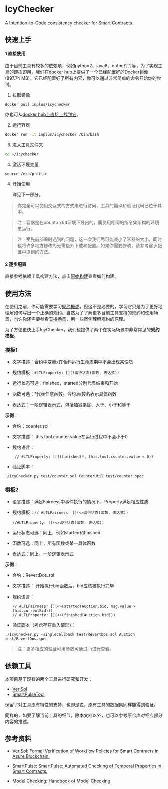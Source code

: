 # IcyChecker
A Intention-to-Code consistency checker for Smart Contracts.

## 快速上手

#### 1 直接使用

由于目前工具有较多的依赖项，例如python2、java8、dotnet2.2等，为了实现工具的即插即用，我们在[docker hub](https://hub.docker.com/repository/docker/inplus/icychecker)上提供了一个已经配置好的Docker镜像(897.74 MB)，它已经配置好了所有内容，你可以通过非常简单的命令开始你的尝试。

1. 拉取镜像

```bash
docker pull inplus/icychecker
```

你也可从[docker hub上直接上找到它](https://hub.docker.com/repository/docker/inplus/icychecker)。

2. 运行容器

```bash
docker run -it inplus/icychecker /bin/bash
```

3. 进入工具文件夹

```bash
cd ~/icychecker
```

4. 激活环境变量

```
source /etc/profile
```

4. 开始使用

   详见下一部分。

> 你完全可以使用交互式的方式来进行访问，工具的翻译和验证代码已位于其中。

> 注：容器是在ubuntu x64环境下导出的，需使用相同的指令集架构的环境来运行。

> 注：受先前部署时遇到的问题，这一次我们尽可能减小了容器的大小，同时也将许多地方修改为无需额外下载和配置。如果你需要修改，请参考逐步配置中提到的方法。

#### 2 逐步配置

直接参考依赖工具构建方法，点击[原始构建](originBuild.md)查看如何构建。



## 使用方法

在使用之前，你可能需要学习[规约概述](spec.md)，但这不是必要的，学习它只是为了更好地理解如何写出一个正确的规约。当然为了了解更多目前工具支持的规约和使用场景，也许你还需要参看[支持场景](availableSpec.md)，用一些案例理解规约的原理。

为了方便更快上手IcyChecker，我们也提供了两个在实际场景中非常常见的**规约模板**。

### 模板1

- 文字描述：合约中变量x在合约运行生命周期中不会出现某性质

- 规约模板：`#LTLProperty: [](!运行状态(函数, 表达式))`

- 运行状态可选：finished，started分别代表结束和开始

- 函数可选：*代表任意函数，合约.函数名表示具体函数

- 表达式：一阶逻辑表示式，包括加减乘除、大于、小于和等于

**示例**：

- 合约：counter.sol

- 文字描述： this.tool.counter.value在运行过程中不会小于0

- 规约语言：

  ```
   // #LTLProperty: ![](finished(*, this.tool.counter.value < 0))
  ```

- 验证脚本：

```
./IcyChecker.py test/counter.sol CounterUtil test/counter.spec
```

### 模板2

- 语言描述：满足Fairness中事件执行的情况下，Property满足相应性质

- 规约模板：`// #LTLFairness: [](<>运行状态(函数, 表达式))`

  ​			  	 `//#LTLProperty: [](<>运行状态(函数, 表达式))`

- 运行状态可选：同上，例如started和finished

- 函数可选：同上，所有函数或某一具体函数

- 表达式：同上，一阶逻辑表示式

**示例**：

- 合约：RevertDos.sol

- 文字描述： 开始执行bid函数后，bid应该被执行完毕

- 规约语言：

  ```
  // #LTLFairness: [](<>(started(Auction.bid, msg.value > this.currentBid)))
  // #LTLProperty: [](<>(finished(Auction.bid)))
  ```

- 验证脚本（考虑存在重入情形）：

```
./IcyChecker.py -singleCallback test/RevertDos.sol Auction test/RevertDos.spec 
```

> 注：更多相应的验证可用参数可通过-h进行查看。



## 依赖工具

本项目基于现有的两个工具进行研究和开发：

* [VeriSol](https://github.com/utopia-group/verisol)
* [SmartPulseTool](https://github.com/utopia-group/SmartPulseTool/tree/master)

保留了对工具原有特性的支持，也即是说，原有工具的数据集同样能得到验证。

同样的，如要了解当前工具的细节，除本文档以外，也可以参考原仓库对相应部分内容的描述。



## 参考资料

* VeriSol: [Formal Verification of Workflow Policies for Smart Contracts in Azure Blockchain.](https://doi.org/10.1007/978-3-030-41600-3_7)

* SmartPulse: [SmartPulse: Automated Checking of Temporal Properties in Smart Contracts.](https://doi.org/10.1109/SP40001.2021.00085)

* Model Checking: [Handbook of Model Checking](https://link.springer.com/book/10.1007/978-3-319-10575-8)

  

